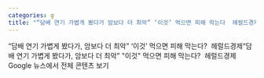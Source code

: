 ```yaml
---
categories: g
title: "“담배 연기 가볍게 봤다가 암보다 더 최악” ‘이것’ 먹으면 피해 막는다  헤럴드경제"
---
```

“담배 연기 가볍게 봤다가, 암보다 더 최악” ‘이것’ 먹으면 피해 막는다?&nbsp;&nbsp;헤럴드경제“담배 연기 가볍게 봤다가, 암보다 더 최악” "이것" 먹으면 피해 막는다?&nbsp;&nbsp;헤럴드경제Google 뉴스에서 전체 콘텐츠 보기